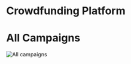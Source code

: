 # Crowdfunding Platform

# All Campaigns
![All campaigns](https://github.com/user-attachments/assets/d1d4875d-c57c-45fd-8ac6-f6a1846afb20)
